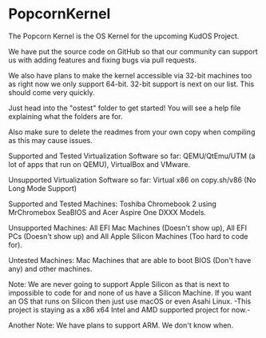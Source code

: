 # PopcornKernel




The Popcorn Kernel is the OS Kernel for the upcoming KudOS Project.


We have put the source code on GitHub so that our community can support us with adding features and fixing bugs via pull requests.


We also have plans to make the kernel accessible via 32-bit machines too as right now we only support 64-bit. 32-bit support is next on our list. This should come very quickly.


Just head into the "ostest" folder to get started!
You will see a help file explaining what the folders are for.

Also make sure to delete the readmes from your own copy when compiling
as this may cause issues.

Supported and Tested Virtualization Software so far: QEMU/QtEmu/UTM (a lot of apps that run on QEMU), VirtualBox and VMware.

Unsupported Virtualization Software so far: Virtual x86 on copy.sh/v86 (No Long Mode Support)

Supported and Tested Machines: Toshiba Chromebook 2 using MrChromebox SeaBIOS and Acer Aspire One DXXX Models.

Unsupported Machines: All EFI Mac Machines (Doesn't show up), All EFI PCs (Doesn't show up) and All Apple Silicon Machines (Too hard to code for).

Untested Machines: Mac Machines that are able to boot BIOS (Don't have any) and other machines.

Note: We are never going to support Apple Silicon as that is next to impossible to code for and none of us have a Silicon Machine. If you want an OS that runs on Silicon then just use macOS or even Asahi Linux. -This project is staying as a x86 x64 Intel and AMD supported project for now.-

Another Note: We have plans to support ARM. We don't know when.
